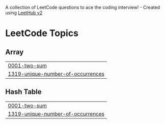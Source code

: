 A collection of LeetCode questions to ace the coding interview! - Created using [LeetHub v2](https://github.com/arunbhardwaj/LeetHub-2.0)
<!---LeetCode Topics Start-->
# LeetCode Topics
## Array
|  |
| ------- |
| [0001-two-sum](https://github.com/Ashishtandi2003/myLeetcode/tree/master/0001-two-sum) |
| [1319-unique-number-of-occurrences](https://github.com/Ashishtandi2003/myLeetcode/tree/master/1319-unique-number-of-occurrences) |
## Hash Table
|  |
| ------- |
| [0001-two-sum](https://github.com/Ashishtandi2003/myLeetcode/tree/master/0001-two-sum) |
| [1319-unique-number-of-occurrences](https://github.com/Ashishtandi2003/myLeetcode/tree/master/1319-unique-number-of-occurrences) |
<!---LeetCode Topics End-->